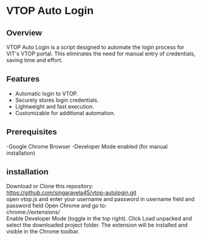 # <span style="font-family: Arial, sans-serif;">VTOP Auto Login</span>

## <span style="font-family: Arial, sans-serif;">Overview</span>
VTOP Auto Login is a script designed to automate the login process for VIT's VTOP portal. This eliminates the need for manual entry of credentials, saving time and effort.

## <span style="font-family: Arial, sans-serif;">Features</span>
- Automatic login to VTOP.
- Securely stores login credentials.
- Lightweight and fast execution.
- Customizable for additional automation.

## <span style="font-family: Arial, sans-serif;">Prerequisites</span>
-Google Chrome Browser
-Developer Mode enabled (for manual installation)

## <span style="font-family: Arial, sans-serif;">installation</span>
Download or Clone this repository:<br>
https://github.com/singaravela45/vtop-autologin.git<br>
open vtop.js and enter your username and password in username field and password field 
Open Chrome and go to:  
chrome://extensions/  
Enable Developer Mode (toggle in the top right).
Click Load unpacked and select the downloaded project folder.
The extension will be installed and visible in the Chrome toolbar.
